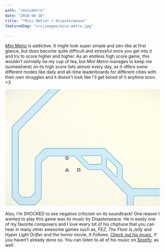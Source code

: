 ```yaml
---
path: "/minimetro"
date: "2016-04-10"
title: "*Mini Metro* + Disasterpeace"
featuredImg: "src/images/mini-metro.jpg"

---
```


[*Mini Metro*](https://dinopoloclub.com/games/mini-metro/) is addictive. It might look super simple and zen-like at first glance, but does become quite difficult and stressful once you get into it and try to score higher and higher. As an endless high score game, this wouldn’t normally be my cup of tea, but *Mini Metro* manages to keep me (somewhere) on its high score lists almost every day, as it offers some different modes like daily and all-time leaderboards for different cities with their own struggles and it doesn't look like I'll get bored of it anytime soon. <3

![Paris metro](/src/images/Paris-1339.gif)

Also, I’m SHOCKED to see negative criticism on its soundtrack! One reason I wanted to play this game was its music by Disasterpeace. He is easily one of my favorite composers and I love every bit of his chiptune that you can hear in many other awesome games such as, *FEZ*, *The Floor is Jelly* and *Hyper Light Drifter* and the horror movie, *It Follows*.
[Check out his music](http://disasterpeace.com/music), if you haven’t already done so. You can listen to all of his music on [Spotify](https://open.spotify.com/artist/7rSMEcqv4Ez0OLgJKDjrvq), as well. 

